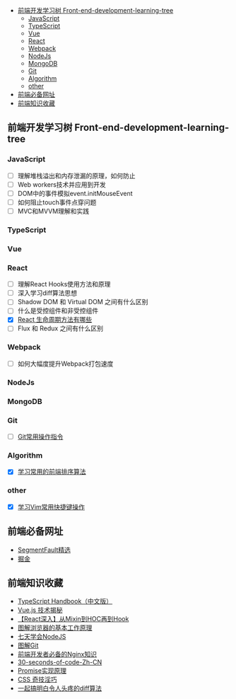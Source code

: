 <!-- TOC -->

- [前端开发学习树 Front-end-development-learning-tree](#%e5%89%8d%e7%ab%af%e5%bc%80%e5%8f%91%e5%ad%a6%e4%b9%a0%e6%a0%91-front-end-development-learning-tree)
  - [JavaScript](#javascript)
  - [TypeScript](#typescript)
  - [Vue](#vue)
  - [React](#react)
  - [Webpack](#webpack)
  - [NodeJs](#nodejs)
  - [MongoDB](#mongodb)
  - [Git](#git)
  - [Algorithm](#algorithm)
  - [other](#other)
- [前端必备网址](#%e5%89%8d%e7%ab%af%e5%bf%85%e5%a4%87%e7%bd%91%e5%9d%80)
- [前端知识收藏](#%e5%89%8d%e7%ab%af%e7%9f%a5%e8%af%86%e6%94%b6%e8%97%8f)

<!-- /TOC -->

## 前端开发学习树 Front-end-development-learning-tree

### JavaScript

- [ ] 理解堆栈溢出和内存泄漏的原理，如何防止
- [ ] Web workers技术并应用到开发
- [ ] DOM中的事件模拟event.initMouseEvent
- [ ] 如何阻止touch事件点穿问题
- [ ] MVC和MVVM理解和实践

### TypeScript

### Vue

### React

- [ ] 理解React Hooks使用方法和原理
- [ ] 深入学习diff算法思想
- [ ] Shadow DOM 和 Virtual DOM 之间有什么区别
- [ ] 什么是受控组件和非受控组件
- [x] [React 生命周期方法有哪些](./article/NO00002.md)
- [ ] Flux 和 Redux 之间有什么区别

### Webpack

- [ ] 如何大幅度提升Webpack打包速度

### NodeJs

### MongoDB

### Git

- [ ] [Git常用操作指令](./article/NO00003.md)

### Algorithm

- [x] [学习常用的前端排序算法](./article/NO00004.md)

### other

- [x] [学习Vim常用快捷键操作](./article/NO00001.md)

## 前端必备网址

- [SegmentFault精选](https://segmentfault.com/)
- [掘金](https://juejin.im/)

## 前端知识收藏

- [TypeScript Handbook（中文版）](https://zhongsp.gitbooks.io/typescript-handbook/content/)
- [Vue.js 技术揭秘](https://ustbhuangyi.github.io/vue-analysis/)
- [【React深入】从Mixin到HOC再到Hook](https://juejin.im/post/5cad39b3f265da03502b1c0a)
- [图解浏览器的基本工作原理](https://zhuanlan.zhihu.com/p/47407398)
- [七天学会NodeJS](http://nqdeng.github.io/7-days-nodejs/)
- [图解Git](https://marklodato.github.io/visual-git-guide/index-zh-cn.html)
- [前端开发者必备的Nginx知识](https://juejin.im/post/5c85a64d6fb9a04a0e2e038c)
- [30-seconds-of-code-Zh-CN](https://github.com/ConardLi/30-seconds-of-code-Zh-CN)
- [Promise实现原理](https://juejin.im/post/5b83cb5ae51d4538cc3ec354)
- [CSS 奇技淫巧](https://github.com/chokcoco/iCSS)
- [一起搞明白令人头疼的diff算法](https://juejin.im/post/5d596bc7e51d4561e0516aef)